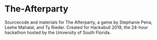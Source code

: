 # The-Afterparty
Sourcecode and materials for The Afterparty, a game by Stephanie Pena, Leehe Mahalal, and Ty Rieder. 
Created for Hackabull 2019, the 24-hour hackathon hosted by the University of South Florida. 
